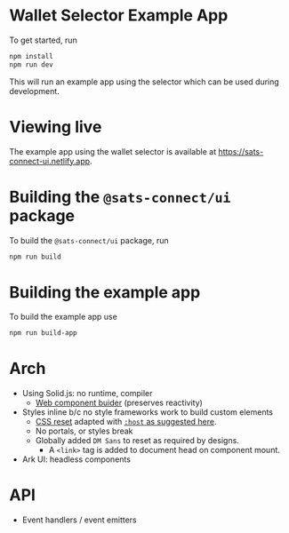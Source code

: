 # Wallet Selector Example App

To get started, run

```bash
npm install
npm run dev
```

This will run an example app using the selector which can be used during development.

# Viewing live

The example app using the wallet selector is available at <https://sats-connect-ui.netlify.app>.

# Building the `@sats-connect/ui` package

To build the `@sats-connect/ui` package, run

```bash
npm run build
```

# Building the example app

To build the example app use

```bash
npm run build-app
```

# Arch

- Using Solid.js: no runtime, compiler
  - [Web component buider](https://github.com/solidjs/solid/tree/main/packages/solid-element#readme) (preserves reactivity)
- Styles inline b/c no style frameworks work to build custom elements
  - [CSS reset](https://github.com/sindresorhus/modern-normalize/blob/main/modern-normalize.css) adapted with [`:host` as suggested here](https://www.colorglare.com/css-resets-and-global-styles-in-web-components-c71fcea86dbd).
  - No portals, or styles break
  - Globally added `DM Sans` to reset as required by designs.
    - A `<link>` tag is added to document head on component mount.
- Ark UI: headless components

# API

- Event handlers / event emitters

